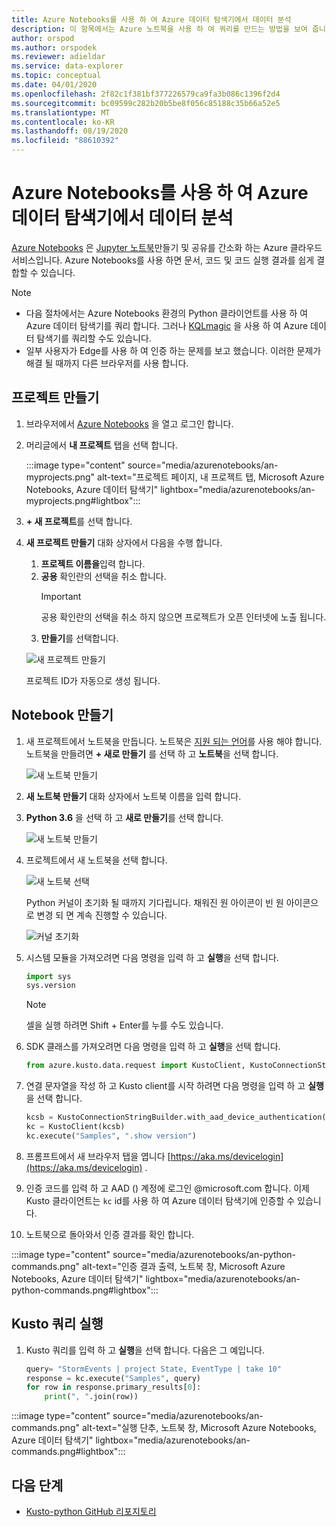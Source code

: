 ```yaml
---
title: Azure Notebooks를 사용 하 여 Azure 데이터 탐색기에서 데이터 분석
description: 이 항목에서는 Azure 노트북을 사용 하 여 쿼리를 만드는 방법을 보여 줍니다.
author: orspod
ms.author: orspodek
ms.reviewer: adieldar
ms.service: data-explorer
ms.topic: conceptual
ms.date: 04/01/2020
ms.openlocfilehash: 2f82c1f381bf377226579ca9fa3b086c1396f2d4
ms.sourcegitcommit: bc09599c282b20b5be8f056c85188c35b66a52e5
ms.translationtype: MT
ms.contentlocale: ko-KR
ms.lasthandoff: 08/19/2020
ms.locfileid: "88610392"
---
```

# <a name="use-azure-notebooks-to-analyze-data-in-azure-data-explorer"></a>Azure Notebooks를 사용 하 여 Azure 데이터 탐색기에서 데이터 분석

[Azure Notebooks](https://notebooks.azure.com/) 은 [Jupyter 노트북](https://jupyter.org/)만들기 및 공유를 간소화 하는 Azure 클라우드 서비스입니다. Azure Notebooks를 사용 하면 문서, 코드 및 코드 실행 결과를 쉽게 결합할 수 있습니다.

> [!Note]
> * 다음 절차에서는 Azure Notebooks 환경의 Python 클라이언트를 사용 하 여 Azure 데이터 탐색기를 쿼리 합니다. 그러나 [KQLmagic](kqlmagic.md) 을 사용 하 여 Azure 데이터 탐색기를 쿼리할 수도 있습니다.
> * 일부 사용자가 Edge를 사용 하 여 인증 하는 문제를 보고 했습니다. 이러한 문제가 해결 될 때까지 다른 브라우저를 사용 합니다.

## <a name="create-a-project"></a>프로젝트 만들기

1. 브라우저에서 [Azure Notebooks](https://notebooks.azure.com/) 을 열고 로그인 합니다.

1. 머리글에서 **내 프로젝트** 탭을 선택 합니다. 

    :::image type="content" source="media/azurenotebooks/an-myprojects.png" alt-text="프로젝트 페이지, 내 프로젝트 탭, Microsoft Azure Notebooks, Azure 데이터 탐색기" lightbox="media/azurenotebooks/an-myprojects.png#lightbox":::

1. **+ 새 프로젝트**를 선택 합니다.
    
1. **새 프로젝트 만들기** 대화 상자에서 다음을 수행 합니다.
    1. **프로젝트 이름을**입력 합니다.
    1. **공용** 확인란의 선택을 취소 합니다.
        >[!Important]
        > 공용 확인란의 선택을 취소 하지 않으면 프로젝트가 오픈 인터넷에 노출 됩니다.
    1. **만들기**를 선택합니다.
    
    ![새 프로젝트 만들기](media/azurenotebooks/an-create-new-project-blank.png)

    프로젝트 ID가 자동으로 생성 됩니다.

## <a name="create-a-notebook"></a>Notebook 만들기

1. 새 프로젝트에서 노트북을 만듭니다. 노트북은 [지원 되는 언어](https://github.com/Azure/azure-kusto-python#minimum-requirements)를 사용 해야 합니다.
노트북을 만들려면 **+ 새로 만들기** 를 선택 하 고 **노트북**을 선택 합니다.

    ![새 노트북 만들기](media/azurenotebooks/an-create-new-notebook-menu.png) 

1. **새 노트북 만들기** 대화 상자에서 노트북 이름을 입력 합니다.

1. **Python 3.6** 을 선택 하 고 **새로 만들기**를 선택 합니다.
    
    ![새 노트북 만들기](media/azurenotebooks/an-create-new-notebook.png) 
    
1. 프로젝트에서 새 노트북을 선택 합니다.

    ![새 노트북 선택](media/azurenotebooks/an-select-notebook.png)

    Python 커널이 초기화 될 때까지 기다립니다. 채워진 원 아이콘이 빈 원 아이콘으로 변경 되 면 계속 진행할 수 있습니다.

    ![커널 초기화](media/azurenotebooks/an-python-init-icon.png)

1. 시스템 모듈을 가져오려면 다음 명령을 입력 하 고 **실행**을 선택 합니다.
    ```python
    import sys
    sys.version
    ```

    > [!Note]
    > 셀을 실행 하려면 Shift + Enter를 누를 수도 있습니다.

1.  SDK 클래스를 가져오려면 다음 명령을 입력 하 고 **실행**을 선택 합니다.
    ```python
    from azure.kusto.data.request import KustoClient, KustoConnectionStringBuilder
    ```

1.  연결 문자열을 작성 하 고 Kusto client를 시작 하려면 다음 명령을 입력 하 고 **실행**을 선택 합니다.  
    ```python
    kcsb = KustoConnectionStringBuilder.with_aad_device_authentication("https://help.kusto.windows.net")
    kc = KustoClient(kcsb)
    kc.execute("Samples", ".show version")
    ```
1. 프롬프트에서 새 브라우저 탭을 엽니다 [https://aka.ms/devicelogin](https://aka.ms/devicelogin) . 
   
1. 인증 코드를 입력 하 고 AAD () 계정에 로그인 @microsoft.com 합니다. 이제 Kusto 클라이언트는 `kc` id를 사용 하 여 Azure 데이터 탐색기에 인증할 수 있습니다.

1. 노트북으로 돌아와서 인증 결과를 확인 합니다. 

:::image type="content" source="media/azurenotebooks/an-python-commands.png" alt-text="인증 결과 출력, 노트북 창, Microsoft Azure Notebooks, Azure 데이터 탐색기" lightbox="media/azurenotebooks/an-python-commands.png#lightbox":::

## <a name="execute-a-kusto-query"></a>Kusto 쿼리 실행

1. Kusto 쿼리를 입력 하 고 **실행**을 선택 합니다. 다음은 그 예입니다. 

    ```python
    query= "StormEvents | project State, EventType | take 10"
    response = kc.execute("Samples", query)
    for row in response.primary_results[0]:
        print(", ".join(row))
    ```    

:::image type="content" source="media/azurenotebooks/an-commands.png" alt-text="실행 단추, 노트북 창, Microsoft Azure Notebooks, Azure 데이터 탐색기" lightbox="media/azurenotebooks/an-commands.png#lightbox":::

## <a name="next-steps"></a>다음 단계

* [Kusto-python GitHub 리포지토리](https://github.com/Azure/azure-kusto-python)
